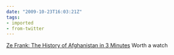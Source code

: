 ```yaml
---
date: "2009-10-23T16:03:21Z"
tags:
- imported
- from-twitter
---
```

[Ze Frank: The History of Afghanistan in 3 Minutes](https://web.archive.org/web/20091026155607/https://www.time.com/time/video/player/0,32068,45950304001_1931954,00.html) Worth a watch
